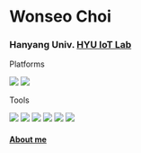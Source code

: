 # Wonseo Choi
### Hanyang Univ. [HYU IoT Lab](https://hokeun.github.io/research/)


Platforms

<img src="https://img.shields.io/badge/Apple-000000?style=flat-square&logo=Apple&logoColor=white"/> <img src="https://img.shields.io/badge/Linux-FCC624?style=flat-square&logo=Linux&logoColor=white"/>

Tools

<img src="https://img.shields.io/badge/Java-007396?style=flat-square&logo=Java&logoColor=white"/> <img src="https://img.shields.io/badge/C++-00599C?style=flat-square&logo=C++&logoColor=white"/> <img src="https://img.shields.io/badge/TypeScript-3178C6?style=flat-square&logo=TypeScript&logoColor=white"/> <img src="https://img.shields.io/badge/Python-3776AB?style=flat-square&logo=Python&logoColor=white"/> <img src="https://img.shields.io/badge/Pytorch-EE4C2C?style=flat-square&logo=Pytorch&logoColor=white"/> <img src="https://img.shields.io/badge/TensorFlow-FF6F00?style=flat-square&logo=TensorFlow&logoColor=white"/>

#### [About me](https://wonseo-c.github.io/about/)
